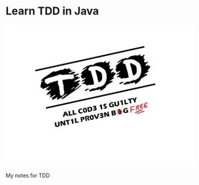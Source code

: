 # Learn TDD in Java

<img src="https://github.com/ilkinabdullayev/learn-tdd-in-java/blob/master/images/tdd_main.png?raw=true" alt="Learn TDD in Java" style="width: 500px;"/>

My notes for TDD
